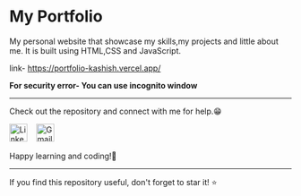 # My Portfolio 
My personal website that showcase my skills,my projects and little about me. It is built using HTML,CSS and JavaScript.

link- https://portfolio-kashish.vercel.app/

**For security error- You can use incognito window**

-------------------------------------------------------

   
Check out the repository and connect with me for help.😁
<p align="left">
<a href="https://www.linkedin.com/in/kashish28/"><img src="https://github.com/TheDudeThatCode/TheDudeThatCode/blob/master/Assets/Linkedin.svg" alt="Linkedin Logo" width="32"></a>&nbsp;&nbsp;&nbsp;
<a href="mailto:kashishsin28@gmail.com"><img src="https://github.com/TheDudeThatCode/TheDudeThatCode/blob/master/Assets/Gmail.svg" alt="Gmail logo" height="32"></a>&nbsp;&nbsp;&nbsp;
</p>

Happy learning and coding!🚀

---

If you find this repository useful, don't forget to star it! ⭐️







